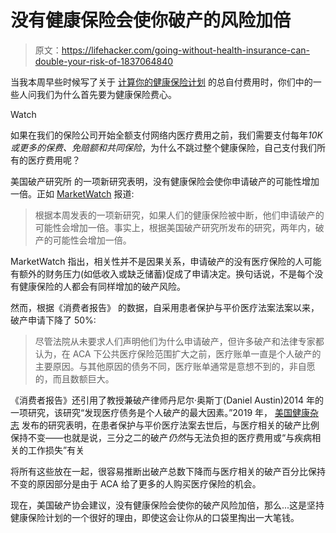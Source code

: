 # 没有健康保险会使你破产的风险加倍

> 原文：<https://lifehacker.com/going-without-health-insurance-can-double-your-risk-of-1837064840>

当我本周早些时候写了关于 [计算你的健康保险计划](https://twocents.lifehacker.com/calculate-the-total-out-of-pocket-cost-of-your-health-i-1836998429) 的总自付费用时，你们中的一些人问我们为什么首先要为健康保险费心。

Watch

如果在我们的保险公司开始全额支付网络内医疗费用之前，我们需要支付每年*10K 或更多的保费、免赔额和共同保险*，为什么不跳过整个健康保险，自己支付我们所有的医疗费用呢？

美国破产研究所 的一项新研究表明，没有健康保险会使你申请破产的可能性增加一倍。正如 [MarketWatch](https://www.marketwatch.com/story/this-all-too-common-life-event-can-double-your-chances-of-bankruptcy-2019-08-07) 报道:

> 根据本周发表的一项新研究，如果人们的健康保险被中断，他们申请破产的可能性会增加一倍。事实上，根据美国破产研究所发布的研究，两年内，破产的可能性会增加一倍。

MarketWatch 指出，相关性并不是因果关系，申请破产的没有医疗保险的人可能有额外的财务压力(如低收入或缺乏储蓄)促成了申请决定。换句话说，不是每个没有健康保险的人都会有同样增加的破产风险。

然而，根据《消费者报告》 的数据，自采用患者保护与平价医疗法案法案以来，破产申请下降了 50%:

> 尽管法院从未要求人们声明他们为什么申请破产，但许多破产和法律专家都认为，在 ACA 下公共医疗保险范围扩大之前，医疗账单一直是个人破产的主要原因。与其他原因的债务不同，医疗账单通常是意想不到的，非自愿的，而且数额巨大。

《消费者报告》还引用了教授兼破产律师丹尼尔·奥斯丁(Daniel Austin)2014 年的一项研究，该研究“发现医疗债务是个人破产的最大因素。”2019 年， [美国健康杂志](https://ajph.aphapublications.org/doi/10.2105/AJPH.2018.304901) 发布的研究表明，在患者保护与平价医疗法案去世后，与医疗相关的破产比例保持不变——也就是说，三分之二的破产*仍然*与无法负担的医疗费用或“与疾病相关的工作损失”有关

将所有这些放在一起，很容易推断出破产总数下降而与医疗相关的破产百分比保持不变的原因部分是由于 ACA 给了更多的人购买医疗保险的机会。

现在，美国破产协会建议，没有健康保险会使你的破产风险加倍，那么...这是坚持健康保险计划的一个很好的理由，即使这会让你从的口袋里掏出一大笔钱。